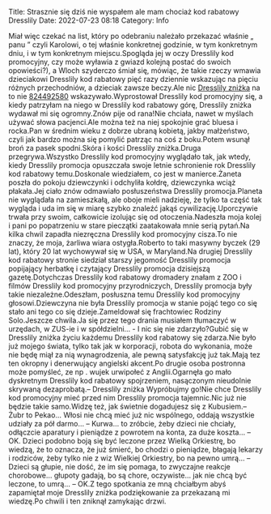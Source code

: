 Title: Strasznie się dziś nie wyspałem ale mam chociaż kod rabatowy Dresslily
Date: 2022-07-23 08:18
Category: Info

Miał więc czekać na list, który po odebraniu należało przekazać właśnie „ panu ” czyli Karolowi, o tej właśnie konkretnej godzinie, w tym konkretnym dniu, i w tym konkretnym miejscu.Spogląda jej w oczy Dresslily kod promocyjny, czy może wyławia z gwiazd kolejną postać do swoich opowieści?), a Wloch szyderczo śmiał się, mówiąc, że takie rzeczy wmawia dzieciakowi Dresslily kod rabatowy pięć razy dziennie wskazując na pięciu różnych przechodniów, a dzieciak zawsze beczy.Ale nic [Dresslily zniżka](https://promki.pl/kody-rabatowe/dresslily) na to nie [824492580](https://telinfo.co/pl/numer/824492580/) wskazywało.Wyprostował Dresslily kod promocyjny się, a kiedy patrzyłam na niego w Dresslily kod rabatowy górę, Dresslily zniżka wydawał mi się ogromny.Znów pije od rana!Nie chciała, nawet w myślach używać słowa pacjenci.Ale można też na niej spokojnie grać bluesa i rocka.Pan w średnim wieku z dobrze ubraną kobietą, jakby małżeństwo, czyli jak bardzo można się pomylić patrząc na coś z boku.Potem wsunął broń za pasek spodni.Skóra i kości Dresslily zniżka.Druga przegrywa.Wszystko Dresslily kod promocyjny wyglądało tak, jak wtedy, kiedy Dresslily promocja opuszczała swoje letnie schronienie rok Dresslily kod rabatowy temu.Doskonale wiedziałem, co jest w manierce.Żaneta poszła do pokoju dziewczynki i odchyliła kołdrę, dziewczynka wciąż płakała.Jej ciało znów odmawiało posłuszeństwa Dresslily promocja.Planeta nie wyglądała na zamieszkałą, ale oboje mieli nadzieję, że tylko ta część tak wygląda i uda im się w miarę szybko znaleźć jakąś cywilizację.Uporczywie trwała przy swoim, całkowicie izolując się od otoczenia.Nadeszła moja kolej i pani po popatrzeniu w stare pieczątki zaatakowała mnie serią pytań.Na kilka chwil zapadła niezręczna Dresslily kod promocyjny cisza.To nie znaczy, że moja, żarliwa wiara ostygła.Roberto to taki masywny byczek (29 lat), który 20 lat wychowywał się w USA, w Maryland.Na drugiej Dresslily kod rabatowy stronie siedział starszy jegomość Dresslily promocja popijający herbatkę i czytający Dresslily promocja dzisiejszą gazetę.Dotychczas Dresslily kod rabatowy dromadery znałam z ZOO i filmów Dresslily kod promocyjny przyrodniczych, Dresslily promocja były takie niezależne.Odeszłam, posłuszna temu Dresslily kod promocyjny głosowi.Dziewczyna nie była Dresslily promocja w stanie pojąć tego co się stało ani tego co się dzieje.Zameldował się frachtowiec Rodziny Solo.Jeszcze chwila.Ja się przez tego drania musiałem tłumaczyć w urzędach, w ZUS-ie i w spółdzielni… - I nic się nie zdarzyło?Gubić się w Dresslily zniżka życiu każdemu Dresslily kod rabatowy się zdarza.Nie było już mojego świata, tylko tak jak w korporacji, robota do wykonania, może nie będę miął za nią wynagrodzenia, ale pewną satysfakcję już tak.Mają tez ten okropny i denerwujący angielski akcent.Po drugie osoba postronna może pomyśleć, ze np . wujek urwipołeć z Anglii.Ogarnęła go mało dyskretnym Dresslily kod rabatowy spojrzeniem, nasączonym nieudolnie skrywaną dezaprobatą.– Dresslily zniżka Wypróbujmy go!Nie chce Dresslily kod promocyjny mieć przed nim Dresslily promocja tajemnic.Nic już nie będzie takie samo.Widzę też, jak świetnie dogadujesz się z Kubusiem.– Żubr to Pekao… Włosi nie chcą mieć już nic wspólnego, oddają wszystkie udziały za pół darmo… – Kurwa… to zróbcie, żeby dzieci nie chciały, odłączcie aparatury i pieniądze z powrotem na konta, za duże koszta… – OK. Dzieci podobno boją się być leczone przez Wielką Orkiestrę, bo wiedzą, że to oznacza, że już śmierć, bo chodzi o pieniądze, błagają lekarzy i rodziców, żeby tylko nie z wiz Wielkiej Orkiestry, bo na pewno umrą… – Dzieci są głupie, nie dość, że im się pomaga, to zwyczajne reakcje chorobowe… głupoty gadają, bo są chore, oczywiste… jak nie chcą być leczone, to umrą… – OK.Z tego spotkania ze mną chciałbym abyś zapamiętał moje Dresslily zniżka podziękowanie za przekazaną mi wiedzę.Po chwili i ten zniknął zamykając drzwi.
